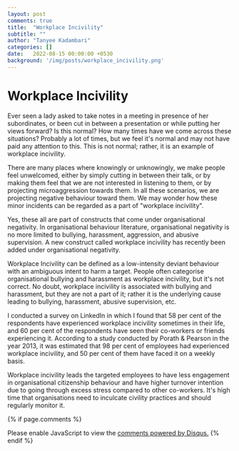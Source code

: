 ```yaml
---
layout: post
comments: true
title:  "Workplace Incivility"
subtitle: ""
author: "Tanyee Kadambari"
categories: []
date:   2022-08-15 00:00:00 +0530
background: '/img/posts/workplace_incivility.png'
---
```


# Workplace Incivility

Ever seen a lady asked to take notes in a meeting in presence of her subordinates, or been cut in between a presentation or while putting her views forward? Is this normal? How many times have we come across these situations? Probably a lot of times, but we feel it's normal and may not have paid any attention to this. This is not normal; rather, it is an example of workplace incivility.

There are many places where knowingly or unknowingly, we make people feel unwelcomed, either by simply cutting in between their talk, or by making them feel that we are not interested in listening to them, or by projecting microaggression towards them. In all these scenarios, we are projecting negative behaviour toward them. We may wonder how these minor incidents can be regarded as a part of "workplace incivility".

Yes, these all are part of constructs that come under organisational negativity. In organisational behaviour literature, organisational negativity is no more limited to bullying, harassment, aggression, and abusive supervision. A new construct called workplace incivility has recently been added under organisational negativity.

Workplace Incivility can be defined as a low-intensity deviant behaviour with an ambiguous intent to harm a target. People often categorise organisational bullying and harassment as workplace incivility, but it's not correct. No doubt, workplace incivility is associated with bullying and harassment, but they are not a part of it; rather it is the underlying cause leading to bullying, harassment, abusive supervision, etc.

I conducted a survey on LinkedIn in which I found that 58 per cent of the respondents have experienced workplace incivility sometimes in their life, and 60 per cent of the respondents have seen their co-workers or friends experiencing it. According to a study conducted by Porath & Pearson in the year 2013, it was estimated that 98 per cent of employees had experienced workplace incivility, and 50 per cent of them have faced it on a weekly basis.


Workplace incivility leads the targeted employees to have less engagement in organisational citizenship behaviour and have higher turnover intention due to going through excess stress compared to other co-workers. It's high time that organisations need to inculcate civility practices and should regularly monitor it.  


{% if page.comments %}
<div id="disqus_thread"></div>
<script>
    /**
     *  RECOMMENDED CONFIGURATION VARIABLES: EDIT AND UNCOMMENT THE SECTION BELOW TO INSERT DYNAMIC VALUES FROM YOUR PLATFORM OR CMS.
     *  LEARN WHY DEFINING THESE VARIABLES IS IMPORTANT: https://disqus.com/admin/universalcode/#configuration-variables
     */
    /*
    var disqus_config = function () {
        this.page.url = PAGE_URL;  // Replace PAGE_URL with your page's canonical URL variable
        this.page.identifier = PAGE_IDENTIFIER; // Replace PAGE_IDENTIFIER with your page's unique identifier variable
    };
    */
    (function() {  // REQUIRED CONFIGURATION VARIABLE: EDIT THE SHORTNAME BELOW
        var d = document, s = d.createElement('script');

        s.src = 'https://amanabt.disqus.com/embed.js';  // IMPORTANT: Replace EXAMPLE with your forum shortname!

        s.setAttribute('data-timestamp', +new Date());
        (d.head || d.body).appendChild(s);
    })();
</script>
<noscript>Please enable JavaScript to view the <a href="https://disqus.com/?ref_noscript" rel="nofollow">comments powered by Disqus.</a></noscript>
{% endif %}
